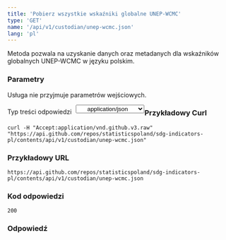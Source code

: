 ```yaml
---
title: 'Pobierz wszystkie wskaźniki globalne UNEP-WCMC'
type: 'GET'
name: '/api/v1/custodian/unep-wcmc.json'
lang: 'pl'
---
```


Metoda pozwala na uzyskanie danych oraz metadanych dla wskaźników globalnych UNEP-WCMC w języku polskim.

### Parametry

<p>Usługa nie przyjmuje parametrów wejściowych.</p>

<p style='float:left;margin-top: 7px;'>Typ treści odpowiedzi</p>
<select style='float:left;padding: 0px 15px;width: 155px;margin-left: 10px;text-align-last: center;'>
  <option>application/json</option>
</select>

<div id='example1'>

<h3 id="przykładowy-curl">Przykładowy Curl</h3>

<p><code class="highlighter-rouge">curl -H "Accept:application/vnd.github.v3.raw" "https://api.github.com/repos/statisticspoland/sdg-indicators-pl/contents/api/v1/custodian/unep-wcmc.json"</code></p>

<h3 id="przykładowy-url">Przykładowy URL</h3>

<p><code class="highlighter-rouge">https://api.github.com/repos/statisticspoland/sdg-indicators-pl/contents/api/v1/custodian/unep-wcmc.json</code></p>

<h3 id="przykładowy-kod-odpowiedzi">Kod odpowiedzi</h3>

<p><code class="highlighter-rouge">200</code></p>

<h3 id="przykładowa-odpowiedź">Odpowiedź</h3>

<p><code class="highlighter-rouge" id="show-data-unep-wcmc">
</code></p>

</div>


<script>

$.getJSON('http://sdg.gov.pl/api/v1/custodian/unep-wcmc.json', function(data) {
    $('#show-data-unep-wcmc').html(JSON.stringify(data, null, 2));
});

</script>
